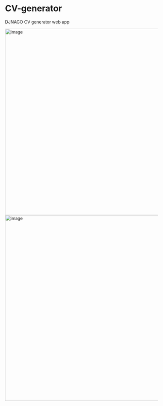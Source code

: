 # CV-generator
DJNAGO CV generator web app

<img width="614" alt="image" src="https://github.com/Geek-prince7/CV-generator/assets/95235530/a8a4fcc9-86f0-4f9d-921f-0b7f7c56cff3">


<img width="612" alt="image" src="https://github.com/Geek-prince7/CV-generator/assets/95235530/caa2de2b-945c-4b1c-8ef2-58ba82339c9a">

